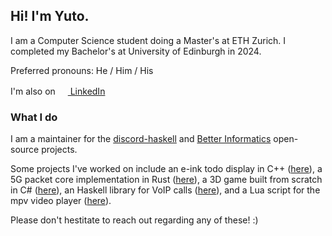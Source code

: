 ## Hi! I'm Yuto.

I am a Computer Science student doing a Master's at ETH Zurich. I completed my Bachelor's at University of Edinburgh in 2024.

Preferred pronouns: He / Him / His

I'm also on <a href="https://www.linkedin.com/in/yuto-takano/"><img src="https://www.linkedin.com/favicon.ico" style="width:1rem" /> LinkedIn</a>

### What I do

I am a maintainer for the [discord-haskell](https://github.com/discord-haskell/discord-haskell) and [Better Informatics](https://github.com/compsoc-edinburgh/edinburgh-community-solutions) open-source projects.

Some projects I've worked on include an e-ink todo display in C++ ([here](https://github.com/yutotakano/e-paper-todoist)), a 5G packet core implementation in Rust ([here](https://github.com/yutotakano/corekube-rs)), a 3D game built from scratch in C# ([here](https://github.com/HammeredGame/Hammered)), an Haskell library for VoIP calls ([here](https://github.com/yutotakano/discord-haskell-voice)), and a Lua script for the mpv video player ([here](https://github.com/yutotakano/mpvcord)).

Please don't hestitate to reach out regarding any of these! :)
